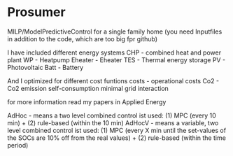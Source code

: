 # Prosumer
MILP/ModelPredictiveControl for a single family home
(you need Inputfiles in addition to the code, which are too big fpr github)


I have included different energy systems
CHP - combined heat and power plant
WP - Heatpump
Eheater - Eheater
TES - Thermal energy storage
PV - Photovoltaic
Batt - Battery

And I optimized for different cost funtions
costs - operational costs
Co2 - Co2 emission
self-consumption
minimal grid interaction

for more information read my papers in Applied Energy

AdHoc - means a two level combined control ist used: (1) MPC (every 10 min) + (2) rule-based (within the 10 min)
AdHocV - means a variable, two level combined control ist used: (1) MPC (every X min until the set-values of the SOCs are 10% off from the real values) + (2) rule-based (within the time period)
